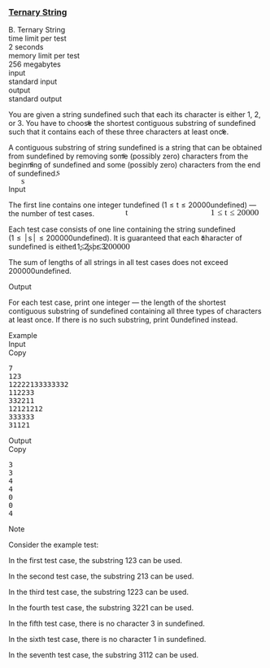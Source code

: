 <h3><a href="https://codeforces.com/contest/1354/problem/B" target="_blank" rel="noopener noreferrer">Ternary String</a></h3>
<div class="header"><div class="title">B. Ternary String</div><div class="time-limit"><div class="property-title">time limit per test</div>2 seconds</div><div class="memory-limit"><div class="property-title">memory limit per test</div>256 megabytes</div><div class="input-file input-standard"><div class="property-title">input</div>standard input</div><div class="output-file output-standard"><div class="property-title">output</div>standard output</div></div><div><p>You are given a string <span class="MathJax_Preview" style="color: inherit;"><span class="MJXp-math" id="MJXp-Span-1"><span class="MJXp-mi MJXp-italic" id="MJXp-Span-2">s</span></span></span><span class="MathJax MathJax_Processed" id="MathJax-Element-1-Frame" tabindex="0" style=""><nobr><span class="math" id="MathJax-Span-1"><span style="display: inline-block; position: relative; width: 0em; height: 0px; font-size: 122%;"><span style="position: absolute;"><span class="mrow" id="MathJax-Span-2"><span class="mi" id="MathJax-Span-3" style="font-family: MathJax_Math-italic;">s</span></span></span></span></span></nobr></span>undefined such that each its character is either <span class="tex-font-style-tt">1</span>, <span class="tex-font-style-tt">2</span>, or <span class="tex-font-style-tt">3</span>. You have to choose the shortest contiguous substring of <span class="MathJax_Preview" style="color: inherit;"><span class="MJXp-math" id="MJXp-Span-3"><span class="MJXp-mi MJXp-italic" id="MJXp-Span-4">s</span></span></span><span class="MathJax MathJax_Processed" id="MathJax-Element-2-Frame" tabindex="0" style=""><nobr><span class="math" id="MathJax-Span-4"><span style="display: inline-block; position: relative; width: 0em; height: 0px; font-size: 122%;"><span style="position: absolute;"><span class="mrow" id="MathJax-Span-5"><span class="mi" id="MathJax-Span-6" style="font-family: MathJax_Math-italic;">s</span></span></span></span></span></nobr></span>undefined such that it contains each of these three characters at least once.</p><p>A contiguous substring of string <span class="MathJax_Preview" style="color: inherit;"><span class="MJXp-math" id="MJXp-Span-5"><span class="MJXp-mi MJXp-italic" id="MJXp-Span-6">s</span></span></span><span class="MathJax MathJax_Processed" id="MathJax-Element-3-Frame" tabindex="0" style=""><nobr><span class="math" id="MathJax-Span-7"><span style="display: inline-block; position: relative; width: 0em; height: 0px; font-size: 122%;"><span style="position: absolute;"><span class="mrow" id="MathJax-Span-8"><span class="mi" id="MathJax-Span-9" style="font-family: MathJax_Math-italic;">s</span></span></span></span></span></nobr></span>undefined is a string that can be obtained from <span class="MathJax_Preview" style="color: inherit;"><span class="MJXp-math" id="MJXp-Span-7"><span class="MJXp-mi MJXp-italic" id="MJXp-Span-8">s</span></span></span><span class="MathJax MathJax_Processed" id="MathJax-Element-4-Frame" tabindex="0" style=""><nobr><span class="math" id="MathJax-Span-10"><span style="display: inline-block; position: relative; width: 0em; height: 0px; font-size: 122%;"><span style="position: absolute;"><span class="mrow" id="MathJax-Span-11"><span class="mi" id="MathJax-Span-12" style="font-family: MathJax_Math-italic;">s</span></span></span></span></span></nobr></span>undefined by removing some (possibly zero) characters from the beginning of <span class="MathJax_Preview" style="color: inherit;"><span class="MJXp-math" id="MJXp-Span-9"><span class="MJXp-mi MJXp-italic" id="MJXp-Span-10">s</span></span></span><span class="MathJax MathJax_Processed" id="MathJax-Element-5-Frame" tabindex="0" style=""><nobr><span class="math" id="MathJax-Span-13"><span style="display: inline-block; position: relative; width: 0em; height: 0px; font-size: 122%;"><span style="position: absolute;"><span class="mrow" id="MathJax-Span-14"><span class="mi" id="MathJax-Span-15" style="font-family: MathJax_Math-italic;">s</span></span></span></span></span></nobr></span>undefined and some (possibly zero) characters from the end of <span class="MathJax_Preview" style="color: inherit;"><span class="MJXp-math" id="MJXp-Span-11"><span class="MJXp-mi MJXp-italic" id="MJXp-Span-12">s</span></span></span><span class="MathJax MathJax_Processed" id="MathJax-Element-6-Frame" tabindex="0" style=""><nobr><span class="math" id="MathJax-Span-16"><span style="display: inline-block; position: relative; width: 0em; height: 0px; font-size: 122%;"><span style="position: absolute;"><span class="mrow" id="MathJax-Span-17"><span class="mi" id="MathJax-Span-18" style="font-family: MathJax_Math-italic;">s</span></span></span></span></span></nobr></span>undefined.</p></div><div class="input-specification"><div class="section-title">Input</div><p>The first line contains one integer <span class="MathJax_Preview" style="color: inherit;"><span class="MJXp-math" id="MJXp-Span-13"><span class="MJXp-mi MJXp-italic" id="MJXp-Span-14">t</span></span></span><span class="MathJax MathJax_Processed" id="MathJax-Element-7-Frame" tabindex="0" style=""><nobr><span class="math" id="MathJax-Span-19"><span style="display: inline-block; position: relative; width: 0em; height: 0px; font-size: 122%;"><span style="position: absolute;"><span class="mrow" id="MathJax-Span-20"><span class="mi" id="MathJax-Span-21" style="font-family: MathJax_Math-italic;">t</span></span></span></span></span></nobr></span>undefined (<span class="MathJax_Preview" style="color: inherit;"><span class="MJXp-math" id="MJXp-Span-15"><span class="MJXp-mn" id="MJXp-Span-16">1</span><span class="MJXp-mo" id="MJXp-Span-17" style="margin-left: 0.333em; margin-right: 0.333em;">≤</span><span class="MJXp-mi MJXp-italic" id="MJXp-Span-18">t</span><span class="MJXp-mo" id="MJXp-Span-19" style="margin-left: 0.333em; margin-right: 0.333em;">≤</span><span class="MJXp-mn" id="MJXp-Span-20">20000</span></span></span><span class="MathJax MathJax_Processed" id="MathJax-Element-8-Frame" tabindex="0" style=""><nobr><span class="math" id="MathJax-Span-22"><span style="display: inline-block; position: relative; width: 0em; height: 0px; font-size: 122%;"><span style="position: absolute;"><span class="mrow" id="MathJax-Span-23"><span class="mn" id="MathJax-Span-24" style="font-family: MathJax_Main;">1</span><span class="mo" id="MathJax-Span-25" style="font-family: MathJax_Main; padding-left: 0.296em;">≤</span><span class="mi" id="MathJax-Span-26" style="font-family: MathJax_Math-italic; padding-left: 0.296em;">t</span><span class="mo" id="MathJax-Span-27" style="font-family: MathJax_Main; padding-left: 0.296em;">≤</span><span class="mn" id="MathJax-Span-28" style="font-family: MathJax_Main; padding-left: 0.296em;">20000</span></span></span></span></span></nobr></span>undefined) — the number of test cases.</p><p>Each test case consists of one line containing the string <span class="MathJax_Preview" style="color: inherit;"><span class="MJXp-math" id="MJXp-Span-21"><span class="MJXp-mi MJXp-italic" id="MJXp-Span-22">s</span></span></span><span class="MathJax MathJax_Processed" id="MathJax-Element-9-Frame" tabindex="0" style=""><nobr><span class="math" id="MathJax-Span-29"><span style="display: inline-block; position: relative; width: 0em; height: 0px; font-size: 122%;"><span style="position: absolute;"><span class="mrow" id="MathJax-Span-30"><span class="mi" id="MathJax-Span-31" style="font-family: MathJax_Math-italic;">s</span></span></span></span></span></nobr></span>undefined (<span class="MathJax_Preview" style="color: inherit;"><span class="MJXp-math" id="MJXp-Span-23"><span class="MJXp-mn" id="MJXp-Span-24">1</span><span class="MJXp-mo" id="MJXp-Span-25" style="margin-left: 0.333em; margin-right: 0.333em;">≤</span><span class="MJXp-mrow" id="MJXp-Span-26"><span class="MJXp-mo" id="MJXp-Span-27" style="margin-left: 0.167em; margin-right: 0.167em;">|</span></span><span class="MJXp-mi MJXp-italic" id="MJXp-Span-28">s</span><span class="MJXp-mrow" id="MJXp-Span-29"><span class="MJXp-mo" id="MJXp-Span-30" style="margin-left: 0.167em; margin-right: 0.167em;">|</span></span><span class="MJXp-mo" id="MJXp-Span-31" style="margin-left: 0.333em; margin-right: 0.333em;">≤</span><span class="MJXp-mn" id="MJXp-Span-32">200000</span></span></span><span class="MathJax MathJax_Processed" id="MathJax-Element-10-Frame" tabindex="0" style=""><nobr><span class="math" id="MathJax-Span-32"><span style="display: inline-block; position: relative; width: 0em; height: 0px; font-size: 122%;"><span style="position: absolute;"><span class="mrow" id="MathJax-Span-33"><span class="mn" id="MathJax-Span-34" style="font-family: MathJax_Main;">1</span><span class="mo" id="MathJax-Span-35" style="font-family: MathJax_Main; padding-left: 0.296em;">≤</span><span class="texatom" id="MathJax-Span-36" style="padding-left: 0.296em;"><span class="mrow" id="MathJax-Span-37"><span class="mo" id="MathJax-Span-38" style="font-family: MathJax_Main;">|</span></span></span><span class="mi" id="MathJax-Span-39" style="font-family: MathJax_Math-italic;">s</span><span class="texatom" id="MathJax-Span-40"><span class="mrow" id="MathJax-Span-41"><span class="mo" id="MathJax-Span-42" style="font-family: MathJax_Main;">|</span></span></span><span class="mo" id="MathJax-Span-43" style="font-family: MathJax_Main; padding-left: 0.296em;">≤</span><span class="mn" id="MathJax-Span-44" style="font-family: MathJax_Main; padding-left: 0.296em;">200000</span></span></span></span></span></nobr></span>undefined). It is guaranteed that each character of <span class="MathJax_Preview" style="color: inherit;"><span class="MJXp-math" id="MJXp-Span-33"><span class="MJXp-mi MJXp-italic" id="MJXp-Span-34">s</span></span></span><span class="MathJax MathJax_Processing" id="MathJax-Element-11-Frame" tabindex="0"></span>undefined is either <span class="tex-font-style-tt">1</span>, <span class="tex-font-style-tt">2</span>, or <span class="tex-font-style-tt">3</span>.</p><p>The sum of lengths of all strings in all test cases does not exceed <span class="MathJax_Preview" style="color: inherit;"><span class="MJXp-math" id="MJXp-Span-35"><span class="MJXp-mn" id="MJXp-Span-36">200000</span></span></span><span class="MathJax MathJax_Processing" id="MathJax-Element-12-Frame" tabindex="0"></span>undefined.</p></div><div class="output-specification"><div class="section-title">Output</div><p>For each test case, print one integer — the length of the shortest contiguous substring of <span class="MathJax_Preview" style="color: inherit;"><span class="MJXp-math" id="MJXp-Span-37"><span class="MJXp-mi MJXp-italic" id="MJXp-Span-38">s</span></span></span><span class="MathJax MathJax_Processing" id="MathJax-Element-13-Frame" tabindex="0"></span>undefined containing all three types of characters at least once. If there is no such substring, print <span class="MathJax_Preview" style="color: inherit;"><span class="MJXp-math" id="MJXp-Span-39"><span class="MJXp-mn" id="MJXp-Span-40">0</span></span></span><span class="MathJax MathJax_Processing" id="MathJax-Element-14-Frame" tabindex="0"></span>undefined instead.</p></div><div class="sample-tests"><div class="section-title">Example</div><div class="sample-test"><div class="input"><div class="title">Input<div title="Copy" data-clipboard-target="#id0006305130828215977" id="id007149226617976305" class="input-output-copier">Copy</div></div><pre id="id0006305130828215977">7
123
12222133333332
112233
332211
12121212
333333
31121
</pre></div><div class="output"><div class="title">Output<div title="Copy" data-clipboard-target="#id004864296743908094" id="id0039739867216851266" class="input-output-copier">Copy</div></div><pre id="id004864296743908094">3
3
4
4
0
0
4
</pre></div></div></div><div class="note"><div class="section-title">Note</div><p>Consider the example test:</p><p>In the first test case, the substring <span class="tex-font-style-tt">123</span> can be used.</p><p>In the second test case, the substring <span class="tex-font-style-tt">213</span> can be used.</p><p>In the third test case, the substring <span class="tex-font-style-tt">1223</span> can be used.</p><p>In the fourth test case, the substring <span class="tex-font-style-tt">3221</span> can be used.</p><p>In the fifth test case, there is no character <span class="tex-font-style-tt">3</span> in <span class="MathJax_Preview" style="color: inherit;"><span class="MJXp-math" id="MJXp-Span-41"><span class="MJXp-mi MJXp-italic" id="MJXp-Span-42">s</span></span></span><span class="MathJax MathJax_Processing" id="MathJax-Element-15-Frame" tabindex="0"></span>undefined.</p><p>In the sixth test case, there is no character <span class="tex-font-style-tt">1</span> in <span class="MathJax_Preview" style="color: inherit;"><span class="MJXp-math" id="MJXp-Span-43"><span class="MJXp-mi MJXp-italic" id="MJXp-Span-44">s</span></span></span><span class="MathJax MathJax_Processing" id="MathJax-Element-16-Frame" tabindex="0"></span>undefined.</p><p>In the seventh test case, the substring <span class="tex-font-style-tt">3112</span> can be used.</p></div>